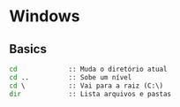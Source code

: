 # Windows

## Basics

```cmd
cd             :: Muda o diretório atual
cd ..          :: Sobe um nível
cd \           :: Vai para a raiz (C:\)
dir            :: Lista arquivos e pastas
